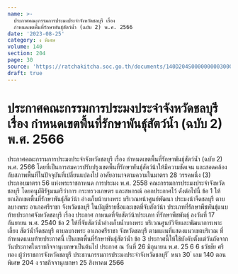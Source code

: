 ```yaml
---
name: >-
  ประกาศคณะกรรมการประมงประจำจังหวัดชลบุรี เรื่อง
  กำหนดเขตพื้นที่รักษาพันธุ์สัตว์น้ำ (ฉบับ 2) พ.ศ. 2566
date: '2023-08-25'
category: ง พิเศษ
volume: 140
section: 204
page: 30
source: 'https://ratchakitcha.soc.go.th/documents/140D204S0000000003000.pdf'
draft: true
---
```


# ประกาศคณะกรรมการประมงประจำจังหวัดชลบุรี เรื่อง กำหนดเขตพื้นที่รักษาพันธุ์สัตว์น้ำ (ฉบับ 2) พ.ศ. 2566

ประกาศคณะกรรมการประมงประจำจังหวัดชลบุรี เรื่อง กำหนดเขตพื้นที่รักษาพันธุ์สัตว์น้ำ (ฉบับ 2) พ.ศ. 2566 โดยที่เป็นการสมควรปรับปรุงเขตพื้นที่รักษาพันธุ์สัตว์น้าให้มีความชัดเจน และสอดคล้อง กับสภาพพื้นที่ในปัจจุบันที่เปลี่ยนแปลงไป อาศัยอานาจตามความในมาตรา 28 วรรคหนึ่ง (3) ประกอบมาตรา 56 แห่งพระราชกาหนด การประมง พ.ศ. 2558 คณะกรรมการประมงประจำจังหวัดชลบุรี โดยอนุมัติรัฐมนตรีว่าการ กระทรวงเกษตร และสหกรณ์ ออกประกาศไว้ ดังต่อไปนี้ ข้อ 1 ให้ยกเลิกเขตพื้นที่รักษาพันธุ์สัตว์น้า อ่างเก็บน้าบางพระ บริเวณหน้าศูนย์พัฒนา ประมงน้าจืดชลบุรี ตาบลบางพระ อาเภอศรีราชา จังหวัดชลบุรี ในบัญชีรายชื่อและเขตที่จับสัตว์น้า ประเภทที่รักษาพืชพันธุ์แนบท้ายประกาศจังหวัดชลบุรี เรื่อง ประกาศ กาหนดที่จับสัตว์น้าประเภท ที่รักษาพืชพันธุ์ ลงวันที่ 17 กันยายน พ.ศ. 2540 ข้อ 2 ให้ที่จับสัตว์น้ำอ่างเก็บน้ำบางพระ บริเวณศูนย์วิจัยและพัฒนาการเพาะเลี้ยง สัตว์น้ำจืดชลบุรี ตาบลบางพระ อาเภอศรีราชา จังหวัดชลบุรี ตามแผนที่แสดงแนวเขตบริเวณ ที่กำหนดแนบท้ายประกาศนี้ เป็นเขตพื้นที่รักษาพันธุ์สัตว์น้ำ ข้อ 3 ประกาศนี้ให้ใช้บังคับตั้งแต่วันถัดจากวันประกาศในราชกิจจานุเบกษาเป็นต้นไป ประกาศ ณ วันที่ 26 มิถุนายน พ.ศ. 25 6 6 ธวัชชัย ศรีทอง ผู้ว่าราชการจังหวัดชลบุรี ประธานกรรมการประมงประจำจังหวัดชลบุรี ้ หนา 30 ่ เลม 140 ตอนพิเศษ 204 ง ราชกิจจานุเบกษา 25 สิงหาคม 2566

